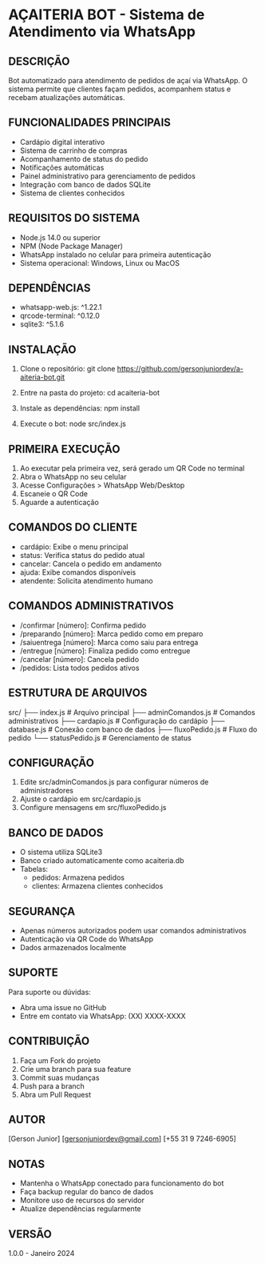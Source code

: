 AÇAITERIA BOT - Sistema de Atendimento via WhatsApp
==================================================

DESCRIÇÃO
---------
Bot automatizado para atendimento de pedidos de açaí via WhatsApp. O sistema permite que clientes façam pedidos, acompanhem status e recebam atualizações automáticas.

FUNCIONALIDADES PRINCIPAIS
-------------------------
- Cardápio digital interativo
- Sistema de carrinho de compras
- Acompanhamento de status do pedido
- Notificações automáticas
- Painel administrativo para gerenciamento de pedidos
- Integração com banco de dados SQLite
- Sistema de clientes conhecidos

REQUISITOS DO SISTEMA
--------------------
- Node.js 14.0 ou superior
- NPM (Node Package Manager)
- WhatsApp instalado no celular para primeira autenticação
- Sistema operacional: Windows, Linux ou MacOS

DEPENDÊNCIAS
-----------
- whatsapp-web.js: ^1.22.1
- qrcode-terminal: ^0.12.0 
- sqlite3: ^5.1.6

INSTALAÇÃO
----------
1. Clone o repositório:
   git clone https://github.com/gersonjuniordev/a-aiteria-bot.git

2. Entre na pasta do projeto:
   cd acaiteria-bot

3. Instale as dependências:
   npm install

4. Execute o bot:
   node src/index.js

PRIMEIRA EXECUÇÃO
----------------
1. Ao executar pela primeira vez, será gerado um QR Code no terminal
2. Abra o WhatsApp no seu celular
3. Acesse Configurações > WhatsApp Web/Desktop
4. Escaneie o QR Code
5. Aguarde a autenticação

COMANDOS DO CLIENTE
------------------
- cardápio: Exibe o menu principal
- status: Verifica status do pedido atual
- cancelar: Cancela o pedido em andamento
- ajuda: Exibe comandos disponíveis
- atendente: Solicita atendimento humano

COMANDOS ADMINISTRATIVOS
-----------------------
- /confirmar [número]: Confirma pedido
- /preparando [número]: Marca pedido como em preparo
- /saiuentrega [número]: Marca como saiu para entrega
- /entregue [número]: Finaliza pedido como entregue
- /cancelar [número]: Cancela pedido
- /pedidos: Lista todos pedidos ativos

ESTRUTURA DE ARQUIVOS
--------------------
src/
  ├── index.js           # Arquivo principal
  ├── adminComandos.js   # Comandos administrativos
  ├── cardapio.js        # Configuração do cardápio
  ├── database.js        # Conexão com banco de dados
  ├── fluxoPedido.js     # Fluxo do pedido
  └── statusPedido.js    # Gerenciamento de status

CONFIGURAÇÃO
-----------
1. Edite src/adminComandos.js para configurar números de administradores
2. Ajuste o cardápio em src/cardapio.js
3. Configure mensagens em src/fluxoPedido.js

BANCO DE DADOS
-------------
- O sistema utiliza SQLite3
- Banco criado automaticamente como acaiteria.db
- Tabelas:
  * pedidos: Armazena pedidos
  * clientes: Armazena clientes conhecidos

SEGURANÇA
---------
- Apenas números autorizados podem usar comandos administrativos
- Autenticação via QR Code do WhatsApp
- Dados armazenados localmente

SUPORTE
-------
Para suporte ou dúvidas:
- Abra uma issue no GitHub
- Entre em contato via WhatsApp: (XX) XXXX-XXXX

CONTRIBUIÇÃO
-----------
1. Faça um Fork do projeto
2. Crie uma branch para sua feature
3. Commit suas mudanças
4. Push para a branch
5. Abra um Pull Request

AUTOR
-----
[Gerson Junior]
[gersonjuniordev@gmail.com]
[+55 31 9 7246-6905]

NOTAS
-----
- Mantenha o WhatsApp conectado para funcionamento do bot
- Faça backup regular do banco de dados
- Monitore uso de recursos do servidor
- Atualize dependências regularmente

VERSÃO
------
1.0.0 - Janeiro 2024 
